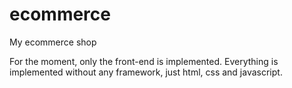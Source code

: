 # ecommerce
My ecommerce shop

For the moment, only the front-end is implemented. Everything is implemented without any framework, just html, css and javascript.

